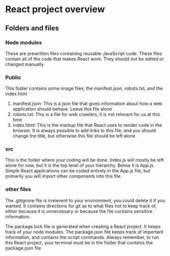 # React project overview
## Folders and files
### Node modules

These are prewritten files containing reusable JavaScript code. These files contain all of the code that makes React work. They should not be edited or changed manually.

### Public

This folder contains some image files, the manifest.json, robots.txt, and the index.html

1. manifest.json: This is a json file that gives information about how a web application should behave. Leave this file alone
2. robots.txt: This is a file for web crawlers, it is not relevant for us at this time
3. index.html: This is the markup file that React uses to render code in the browser. It is always possible to add links to this file, and you should change the title, but otherwise this file should be left alone

### src

This is the folder where your coding will be done. Index.js will mostly be left alone for now, but it is the top level of your hierarchy. Below it is App.js. Simple React applications can be coded entirely in the App.js file, but primarily you will import other components into this file.


### other files

The .gitignore file is irrelevent to your environment, you could delete it if you wanted. It contains directions for git as to what files not to keep track of, either because it is unnecessary or because the file contains sensitive information.

The package.lock file is generated when creating a React project. It keeps track of your node modules. The package.json file keeps track of important information, and contains the script commands. Always remember, to run this React project, your terminal must be in the folder that contains the package.json file
